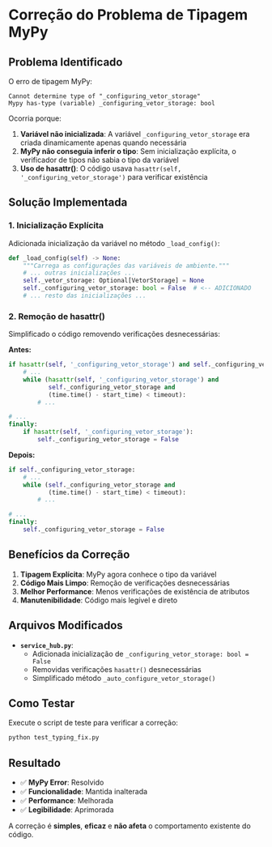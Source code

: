 # Correção do Problema de Tipagem MyPy

## Problema Identificado

O erro de tipagem MyPy:
```
Cannot determine type of "_configuring_vetor_storage"
Mypy has-type (variable) _configuring_vetor_storage: bool
```

Ocorria porque:

1. **Variável não inicializada**: A variável `_configuring_vetor_storage` era criada dinamicamente apenas quando necessária
2. **MyPy não conseguia inferir o tipo**: Sem inicialização explícita, o verificador de tipos não sabia o tipo da variável
3. **Uso de hasattr()**: O código usava `hasattr(self, '_configuring_vetor_storage')` para verificar existência

## Solução Implementada

### 1. Inicialização Explícita

Adicionada inicialização da variável no método `_load_config()`:

```python
def _load_config(self) -> None:
    """Carrega as configurações das variáveis de ambiente."""
    # ... outras inicializações ...
    self._vetor_storage: Optional[VetorStorage] = None
    self._configuring_vetor_storage: bool = False  # <-- ADICIONADO
    # ... resto das inicializações ...
```

### 2. Remoção de hasattr()

Simplificado o código removendo verificações desnecessárias:

**Antes:**
```python
if hasattr(self, '_configuring_vetor_storage') and self._configuring_vetor_storage:
    # ...
    while (hasattr(self, '_configuring_vetor_storage') and
           self._configuring_vetor_storage and
           (time.time() - start_time) < timeout):
        # ...

# ...
finally:
    if hasattr(self, '_configuring_vetor_storage'):
        self._configuring_vetor_storage = False
```

**Depois:**
```python
if self._configuring_vetor_storage:
    # ...
    while (self._configuring_vetor_storage and 
           (time.time() - start_time) < timeout):
        # ...

# ...
finally:
    self._configuring_vetor_storage = False
```

## Benefícios da Correção

1. **Tipagem Explícita**: MyPy agora conhece o tipo da variável
2. **Código Mais Limpo**: Remoção de verificações desnecessárias
3. **Melhor Performance**: Menos verificações de existência de atributos
4. **Manutenibilidade**: Código mais legível e direto

## Arquivos Modificados

- **`service_hub.py`**: 
  - Adicionada inicialização de `_configuring_vetor_storage: bool = False`
  - Removidas verificações `hasattr()` desnecessárias
  - Simplificado método `_auto_configure_vetor_storage()`

## Como Testar

Execute o script de teste para verificar a correção:

```bash
python test_typing_fix.py
```

## Resultado

- ✅ **MyPy Error**: Resolvido
- ✅ **Funcionalidade**: Mantida inalterada
- ✅ **Performance**: Melhorada
- ✅ **Legibilidade**: Aprimorada

A correção é **simples**, **eficaz** e **não afeta** o comportamento existente do código.

